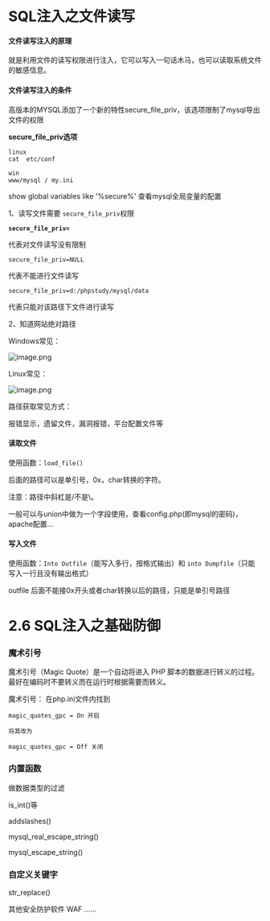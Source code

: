 # SQL注入之文件读写

#### 文件读写注入的原理

就是利用文件的读写权限进行注入，它可以写入一句话木马，也可以读取系统文件的敏感信息。

#### 文件读写注入的条件

高版本的MYSQL添加了一个新的特性secure_file_priv，该选项限制了mysql导出文件的权限

**secure_file_priv选项**

```
linux
cat  etc/conf

win
www/mysql / my.ini

```

show global variables like '%secure%'  查看mysql全局变量的配置

1、读写文件需要 `secure_file_priv`权限

**`secure_file_priv=`**

代表对文件读写没有限制

`secure_file_priv=NULL`

代表不能进行文件读写

`secure_file_priv=d:/phpstudy/mysql/data`

代表只能对该路径下文件进行读写

2、知道网站绝对路径

Windows常见：

![image.png](https://fynotefile.oss-cn-zhangjiakou.aliyuncs.com/fynote/4348/1645161070000/52b8185c15804b098e5832e56952f9d5.png)

Linux常见：

![image.png](https://fynotefile.oss-cn-zhangjiakou.aliyuncs.com/fynote/4348/1645161070000/c22c368cda784e5ebb911ff0bbd0fa99.png)

路径获取常见方式：

报错显示，遗留文件，漏洞报错，平台配置文件等

#### 读取文件

使用函数：`load_file()`

后面的路径可以是单引号，0x，char转换的字符。

注意：路径中斜杠是/不是\。

一般可以与union中做为一个字段使用，查看config.php(即mysql的密码)，apache配置...

#### 写入文件

使用函数：`Into Outfile`（能写入多行，按格式输出）和 `into Dumpfile`（只能写入一行且没有输出格式）

outfile 后面不能接0x开头或者char转换以后的路径，只能是单引号路径

# 2.6 SQL注入之基础防御

### 魔术引号

魔术引号（Magic Quote）是一个自动将进入 PHP 脚本的数据进行转义的过程。
最好在编码时不要转义而在运行时根据需要而转义。

魔术引号：
在php.ini文件内找到

```
magic_quotes_gpc = On 开启

将其改为

magic_quotes_gpc = Off 关闭
```

### 内置函数

做数据类型的过滤

is_int()等

addslashes()

mysql_real_escape_string()

mysql_escape_string()

### 自定义关键字

str_replace()

其他安全防护软件 WAF ......
